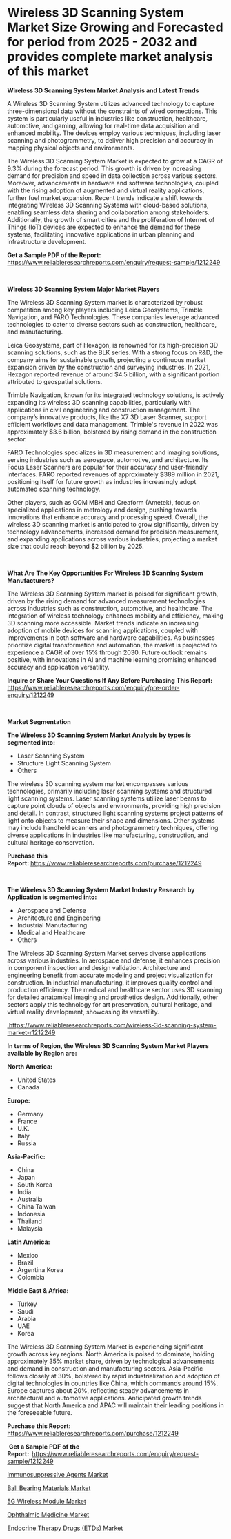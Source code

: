 <p><h1>Wireless 3D Scanning System Market Size Growing and Forecasted for period from 2025 - 2032 and provides complete market analysis of this market</h1></p><p><strong>Wireless 3D Scanning System Market Analysis and Latest Trends</strong></p>
<p><p>A Wireless 3D Scanning System utilizes advanced technology to capture three-dimensional data without the constraints of wired connections. This system is particularly useful in industries like construction, healthcare, automotive, and gaming, allowing for real-time data acquisition and enhanced mobility. The devices employ various techniques, including laser scanning and photogrammetry, to deliver high precision and accuracy in mapping physical objects and environments.</p><p>The Wireless 3D Scanning System Market is expected to grow at a CAGR of 9.3% during the forecast period. This growth is driven by increasing demand for precision and speed in data collection across various sectors. Moreover, advancements in hardware and software technologies, coupled with the rising adoption of augmented and virtual reality applications, further fuel market expansion. Recent trends indicate a shift towards integrating Wireless 3D Scanning Systems with cloud-based solutions, enabling seamless data sharing and collaboration among stakeholders. Additionally, the growth of smart cities and the proliferation of Internet of Things (IoT) devices are expected to enhance the demand for these systems, facilitating innovative applications in urban planning and infrastructure development.</p></p>
<p><strong>Get a Sample PDF of the Report:&nbsp;</strong> <a href="https://www.reliableresearchreports.com/enquiry/request-sample/1212249?utm_campaign=83&utm_medium=2&utm_source=Github&utm_content=ia&utm_term=24032025&utm_id=wireless-3d-scanning-system">https://www.reliableresearchreports.com/enquiry/request-sample/1212249</a></p>
<p>&nbsp;</p>
<p><strong>Wireless 3D Scanning System Major Market Players</strong></p>
<p><p>The Wireless 3D Scanning System market is characterized by robust competition among key players including Leica Geosystems, Trimble Navigation, and FARO Technologies. These companies leverage advanced technologies to cater to diverse sectors such as construction, healthcare, and manufacturing.</p><p>Leica Geosystems, part of Hexagon, is renowned for its high-precision 3D scanning solutions, such as the BLK series. With a strong focus on R&D, the company aims for sustainable growth, projecting a continuous market expansion driven by the construction and surveying industries. In 2021, Hexagon reported revenue of around $4.5 billion, with a significant portion attributed to geospatial solutions.</p><p>Trimble Navigation, known for its integrated technology solutions, is actively expanding its wireless 3D scanning capabilities, particularly with applications in civil engineering and construction management. The company’s innovative products, like the X7 3D Laser Scanner, support efficient workflows and data management. Trimble's revenue in 2022 was approximately $3.6 billion, bolstered by rising demand in the construction sector.</p><p>FARO Technologies specializes in 3D measurement and imaging solutions, serving industries such as aerospace, automotive, and architecture. Its Focus Laser Scanners are popular for their accuracy and user-friendly interfaces. FARO reported revenues of approximately $389 million in 2021, positioning itself for future growth as industries increasingly adopt automated scanning technology.</p><p>Other players, such as GOM MBH and Creaform (Ametek), focus on specialized applications in metrology and design, pushing towards innovations that enhance accuracy and processing speed. Overall, the wireless 3D scanning market is anticipated to grow significantly, driven by technology advancements, increased demand for precision measurement, and expanding applications across various industries, projecting a market size that could reach beyond $2 billion by 2025.</p></p>
<p>&nbsp;</p>
<p><strong>What Are The Key Opportunities For Wireless 3D Scanning System Manufacturers?</strong></p>
<p><p>The Wireless 3D Scanning System market is poised for significant growth, driven by the rising demand for advanced measurement technologies across industries such as construction, automotive, and healthcare. The integration of wireless technology enhances mobility and efficiency, making 3D scanning more accessible. Market trends indicate an increasing adoption of mobile devices for scanning applications, coupled with improvements in both software and hardware capabilities. As businesses prioritize digital transformation and automation, the market is projected to experience a CAGR of over 15% through 2030. Future outlook remains positive, with innovations in AI and machine learning promising enhanced accuracy and application versatility.</p></p>
<p><strong>Inquire or Share Your Questions If Any Before Purchasing This Report:</strong> <a href="https://www.reliableresearchreports.com/enquiry/pre-order-enquiry/1212249?utm_campaign=83&utm_medium=2&utm_source=Github&utm_content=ia&utm_term=24032025&utm_id=wireless-3d-scanning-system">https://www.reliableresearchreports.com/enquiry/pre-order-enquiry/1212249</a></p>
<p>&nbsp;</p>
<p><strong>Market Segmentation</strong></p>
<p><strong>The Wireless 3D Scanning System Market Analysis by types is segmented into:</strong></p>
<p><ul><li>Laser Scanning System</li><li>Structure Light Scanning System</li><li>Others</li></ul></p>
<p><p>The wireless 3D scanning system market encompasses various technologies, primarily including laser scanning systems and structured light scanning systems. Laser scanning systems utilize laser beams to capture point clouds of objects and environments, providing high precision and detail. In contrast, structured light scanning systems project patterns of light onto objects to measure their shape and dimensions. Other systems may include handheld scanners and photogrammetry techniques, offering diverse applications in industries like manufacturing, construction, and cultural heritage conservation.</p></p>
<p><strong>Purchase this Report:&nbsp;</strong><a href="https://www.reliableresearchreports.com/purchase/1212249?utm_campaign=83&utm_medium=2&utm_source=Github&utm_content=ia&utm_term=24032025&utm_id=wireless-3d-scanning-system">https://www.reliableresearchreports.com/purchase/1212249</a></p>
<p>&nbsp;</p>
<p><strong>The Wireless 3D Scanning System Market Industry Research by Application is segmented into:</strong></p>
<p><ul><li>Aerospace and Defense</li><li>Architecture and Engineering</li><li>Industrial Manufacturing</li><li>Medical and Healthcare</li><li>Others</li></ul></p>
<p><p>The Wireless 3D Scanning System Market serves diverse applications across various industries. In aerospace and defense, it enhances precision in component inspection and design validation. Architecture and engineering benefit from accurate modeling and project visualization for construction. In industrial manufacturing, it improves quality control and production efficiency. The medical and healthcare sector uses 3D scanning for detailed anatomical imaging and prosthetics design. Additionally, other sectors apply this technology for art preservation, cultural heritage, and virtual reality development, showcasing its versatility.</p></p>
<p><a href="https://www.reliableresearchreports.com/wireless-3d-scanning-system-market-r1212249?utm_campaign=83&utm_medium=2&utm_source=Github&utm_content=ia&utm_term=24032025&utm_id=wireless-3d-scanning-system">&nbsp;https://www.reliableresearchreports.com/wireless-3d-scanning-system-market-r1212249</a></p>
<p><strong>In terms of Region, the Wireless 3D Scanning System Market Players available by Region are:</strong></p>
<p>
    <p> <strong> North America: </strong>
        <ul>
            <li>United States</li>
            <li>Canada</li>
        </ul>
        </p> 
    <p> <strong> Europe: </strong>
        <ul>
            <li>Germany</li>
            <li>France</li>
            <li>U.K.</li>
            <li>Italy</li>
            <li>Russia</li>
        </ul>
        </p> 
    <p> <strong> Asia-Pacific: </strong>
        <ul>
            <li>China</li>
            <li>Japan</li>
            <li>South Korea</li>
            <li>India</li>
            <li>Australia</li>
            <li>China Taiwan</li>
            <li>Indonesia</li>
            <li>Thailand</li>
            <li>Malaysia</li>
        </ul>
        </p> 
    <p> <strong> Latin America: </strong>
        <ul>
            <li>Mexico</li>
            <li>Brazil</li>
            <li>Argentina Korea</li>
            <li>Colombia</li>
        </ul>
        </p> 
    <p> <strong> Middle East & Africa: </strong>
        <ul>
            <li>Turkey</li>
            <li>Saudi</li>
            <li>Arabia</li>
            <li>UAE</li>
            <li>Korea</li>
        </ul>
    </p>
    </p>
<p><p>The Wireless 3D Scanning System Market is experiencing significant growth across key regions. North America is poised to dominate, holding approximately 35% market share, driven by technological advancements and demand in construction and manufacturing sectors. Asia-Pacific follows closely at 30%, bolstered by rapid industrialization and adoption of digital technologies in countries like China, which commands around 15%. Europe captures about 20%, reflecting steady advancements in architectural and automotive applications. Anticipated growth trends suggest that North America and APAC will maintain their leading positions in the foreseeable future.</p></p>
<p><strong>Purchase this Report: </strong><a href="https://www.reliableresearchreports.com/purchase/1212249?utm_campaign=83&utm_medium=2&utm_source=Github&utm_content=ia&utm_term=24032025&utm_id=wireless-3d-scanning-system">https://www.reliableresearchreports.com/purchase/1212249</a></p>
<p>&nbsp;<strong>Get a Sample PDF of the Report:&nbsp;&nbsp;</strong><a href="https://www.reliableresearchreports.com/enquiry/request-sample/1212249?utm_campaign=83&utm_medium=2&utm_source=Github&utm_content=ia&utm_term=24032025&utm_id=wireless-3d-scanning-system">https://www.reliableresearchreports.com/enquiry/request-sample/1212249</a></p>
<p><strong></strong></p>
<p><p><a href="https://github.com/laingragle95/Market-Research-Report-List-1/blob/main/immunosuppressive-agents-market.md?utm_campaign=83&utm_medium=2&utm_source=Github&utm_content=ia&utm_term=24032025&utm_id=wireless-3d-scanning-system">Immunosuppressive Agents Market</a></p><p><a href="https://github.com/uripeachrii/Market-Research-Report-List-1/blob/main/ball-bearing-materials-market.md?utm_campaign=83&utm_medium=2&utm_source=Github&utm_content=ia&utm_term=24032025&utm_id=wireless-3d-scanning-system">Ball Bearing Materials Market</a></p><p><a href="https://github.com/neilycalanww/Market-Research-Report-List-1/blob/main/5g-wireless-module-market.md?utm_campaign=83&utm_medium=2&utm_source=Github&utm_content=ia&utm_term=24032025&utm_id=wireless-3d-scanning-system">5G Wireless Module Market</a></p><p><a href="https://github.com/rakowpleetj1/Market-Research-Report-List-1/blob/main/ophthalmic-medicine-market.md?utm_campaign=83&utm_medium=2&utm_source=Github&utm_content=ia&utm_term=24032025&utm_id=wireless-3d-scanning-system">Ophthalmic Medicine Market</a></p><p><a href="https://github.com/buenayankobl/Market-Research-Report-List-1/blob/main/endocrine-therapy-drugs-etds-market.md?utm_campaign=83&utm_medium=2&utm_source=Github&utm_content=ia&utm_term=24032025&utm_id=wireless-3d-scanning-system">Endocrine Therapy Drugs (ETDs) Market</a></p></p>